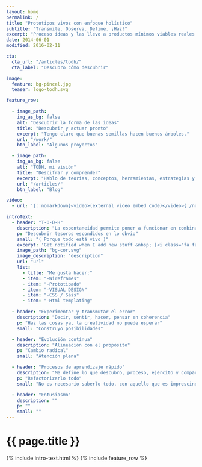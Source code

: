 ```yaml
---
layout: home
permalink: /
title: "Prototipos vivos con enfoque holístico"
subtitle: "Transmite. Observa. Define. ¡Haz!"
excerpt: "Proceso ideas y las llevo a productos mínimos viables reales que evolucionan."
date: 2014-06-01
modified: 2016-02-11

cta:
  cta_url: "/articles/todh/"
  cta_label: "Descubro cómo descubrir"

image:
  feature: bg-pincel.jpg
  teaser: logo-todh.svg

feature_row:

  - image_path:
    img_as_bg: false
    alt: "Descubrir la forma de las ideas"
    title: "Descubrir y actuar pronto"
    excerpt: "Tengo claro que buenas semillas hacen buenos árboles."
    url: "/work/"
    btn_label: "Algunos proyectos"

  - image_path:
    img_as_bg: false
    alt: "TODH, mi visión"
    title: "Descifrar y comprender"
    excerpt: "Hablo de teorías, conceptos, herramientas, estrategias y maneras de pensar la realidad"
    url: "/articles/"
    btn_label: "Blog"

video:
  - url: '{::nomarkdown}<video>(external video embed code)</video>{:/nomarkdown}'

introText:
  - header: "T-O-D-H"
    description: "La espontaneidad permite poner a funcionar en combinación todo aquello que somos ahora"
    p: "Descubrir tesoros escondidos en lo obvio"
    small: "( Porque todo está vivo )"
    excerpt: 'Get notified when I add new stuff &nbsp; [<i class="fa fa-twitter"></i> @t0tinspire](https://twitter.com/t0tinspire){: .btn .btn--twitter}'
    image_path: "bg-cor.svg"
    image_description: "description"
    url: "url"
    list:
      - title: "Me gusta hacer:"
      - item: "-Wireframes"
      - item: "-Prototipado"
      - item: "-VISUAL DESIGN"
      - item: "-CSS / Sass"
      - item: "-Html templating"

  - header: "Experimentar y transmutar el error"
    description: "Decir, sentir, hacer, pensar en coherencia"
    p: "Haz las cosas ya, la creatividad no puede esperar"
    small: "Construyo posibilidades"

  - header: "Evolución contínua"
    description: "Alineación con el propósito"
    p: "Cambio radical"
    small: "Atención plena"

  - header: "Procesos de aprendizaje rápido"
    description: "Me define lo que descubro, proceso, ejercito y comparto en el instante presente"
    p: "Refactorizarlo todo"
    small: "No es necesario saberlo todo, con aquello que es imprescindible nos basta"

  - header: "Entusiasmo"
    description: ""
    p: ""
    small: ""
---
```


<h1 class="page-title">{{ page.title }}</h1>
{% include intro-text.html %}
{% include feature_row %}
